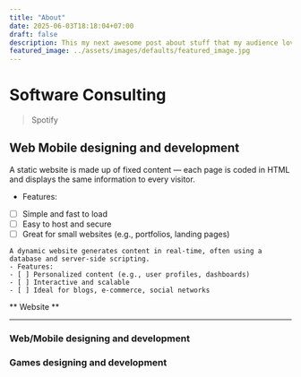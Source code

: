 ```yaml
---
title: "About"
date: 2025-06-03T18:18:04+07:00
draft: false
description: This my next awesome post about stuff that my audience love to read.
featured_image: ../assets/images/defaults/featured_image.jpg
---
```


# Software Consulting 
> Spotify

## Web Mobile designing and development

A static website is made up of fixed content — each page is coded in HTML and displays the same information to every visitor.

- Features:

- [ ] Simple and fast to load
- [ ] Easy to host and secure
- [ ] Great for small websites (e.g., portfolios, landing pages)

```
A dynamic website generates content in real-time, often using a database and server-side scripting.
- Features:
- [ ] Personalized content (e.g., user profiles, dashboards)
- [ ] Interactive and scalable
- [ ] Ideal for blogs, e-commerce, social networks
```
** Website **

---

### Web/Mobile   designing and development 

### Games designing and development 

